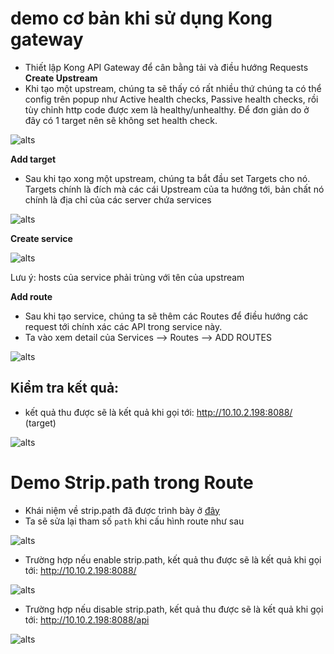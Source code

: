 # demo cơ bản khi sử dụng Kong gateway
- Thiết lập Kong API Gateway để cân bằng tải và điều hướng Requests
**Create Upstream**
- Khi tạo một upstream, chúng ta sẽ thấy có rất nhiều thứ chúng ta có thể config trên popup như Active health checks, Passive health checks, rồi tùy chỉnh http code được xem là healthy/unhealthy. Để đơn giản do ở đây có 1 target nên sẽ không set health check.

![alts](../images/demo1.png)

**Add target**
- Sau khi tạo xong một upstream, chúng ta bắt đầu set Targets cho nó. Targets chính là đích mà các cái Upstream của ta hướng tới, bản chất nó chính là địa chỉ của các server chứa services

![alts](../images/demo2.png)

**Create service**

![alts](../images/demo3.png)

Lưu ý: hosts của service phải trùng với tên của upstream

**Add route**
- Sau khi tạo service, chúng ta sẽ thêm các Routes để điều hướng các request tới chính xác các API trong service này.
- Ta vào xem detail của Services --> Routes --> ADD ROUTES

![alts](../images/demo4.png)

## Kiểm tra kết quả:
- kết quả thu được sẽ là kết quả khi gọi tới: http://10.10.2.198:8088/ (target)

![alts](../images/demo5.png)

# Demo Strip.path trong Route
- Khái niệm về strip.path đã được trình bày ở [đây](https://github.com/ladung/KONG/blob/main/docx/3.route_object.md)
- Ta sẽ sửa lại tham số ```path``` khi cấu hình route như sau

![alts](../images/demo6.png)

- Trường hợp nếu enable strip.path, kết quả thu được sẽ là kết quả khi gọi tới: http://10.10.2.198:8088/

![alts](../images/demo7.png)

- Trường hợp nếu disable strip.path, kết quả thu được sẽ là kết quả khi gọi tới: http://10.10.2.198:8088/api

![alts](../images/demo8.png)